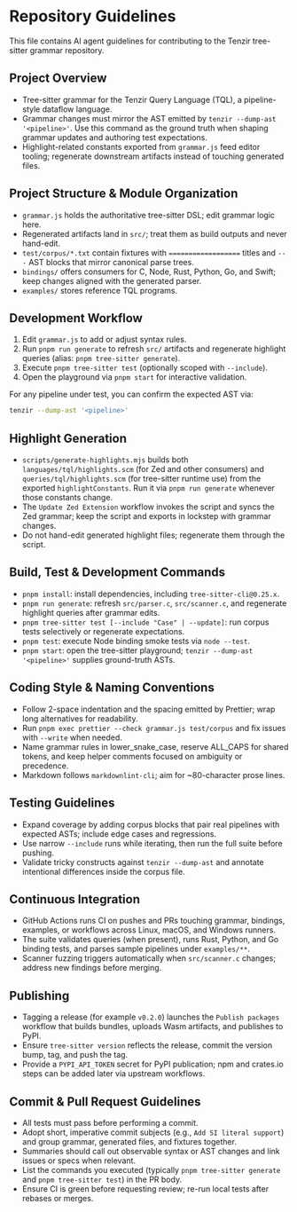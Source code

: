 # Repository Guidelines

This file contains AI agent guidelines for contributing to the Tenzir
tree-sitter grammar repository.

## Project Overview

- Tree-sitter grammar for the Tenzir Query Language (TQL), a pipeline-style
  dataflow language.
- Grammar changes must mirror the AST emitted by `tenzir --dump-ast '<pipeline>'`.
  Use this command as the ground truth when shaping grammar updates and
  authoring test expectations.
- Highlight-related constants exported from `grammar.js` feed editor tooling;
  regenerate downstream artifacts instead of touching generated files.

## Project Structure & Module Organization

- `grammar.js` holds the authoritative tree-sitter DSL; edit grammar logic here.
- Regenerated artifacts land in `src/`; treat them as build outputs and never
  hand-edit.
- `test/corpus/*.txt` contain fixtures with `==================` titles and
  `---` AST blocks that mirror canonical parse trees.
- `bindings/` offers consumers for C, Node, Rust, Python, Go, and Swift; keep
  changes aligned with the generated parser.
- `examples/` stores reference TQL programs.

## Development Workflow

1. Edit `grammar.js` to add or adjust syntax rules.
2. Run `pnpm run generate` to refresh `src/` artifacts and regenerate highlight
   queries (alias: `pnpm tree-sitter generate`).
3. Execute `pnpm tree-sitter test` (optionally scoped with `--include`).
4. Open the playground via `pnpm start` for interactive validation.

For any pipeline under test, you can confirm the expected AST via:

```bash
tenzir --dump-ast '<pipeline>'
```

## Highlight Generation

- `scripts/generate-highlights.mjs` builds both `languages/tql/highlights.scm`
  (for Zed and other consumers) and `queries/tql/highlights.scm` (for
  tree-sitter runtime use) from the exported `highlightConstants`. Run it via
  `pnpm run generate` whenever those constants change.
- The `Update Zed Extension` workflow invokes the script and syncs the Zed
  grammar; keep the script and exports in lockstep with grammar changes.
- Do not hand-edit generated highlight files; regenerate them through the
  script.

## Build, Test & Development Commands

- `pnpm install`: install dependencies, including `tree-sitter-cli@0.25.x`.
- `pnpm run generate`: refresh `src/parser.c`, `src/scanner.c`, and regenerate
  highlight queries after grammar edits.
- `pnpm tree-sitter test [--include "Case" | --update]`: run corpus tests
  selectively or regenerate expectations.
- `pnpm test`: execute Node binding smoke tests via `node --test`.
- `pnpm start`: open the tree-sitter playground; `tenzir --dump-ast '<pipeline>'`
  supplies ground-truth ASTs.

## Coding Style & Naming Conventions

- Follow 2-space indentation and the spacing emitted by Prettier; wrap long
  alternatives for readability.
- Run `pnpm exec prettier --check grammar.js test/corpus` and fix issues with
  `--write` when needed.
- Name grammar rules in lower_snake_case, reserve ALL_CAPS for shared tokens,
  and keep helper comments focused on ambiguity or precedence.
- Markdown follows `markdownlint-cli`; aim for ~80-character prose lines.

## Testing Guidelines

- Expand coverage by adding corpus blocks that pair real pipelines with expected
  ASTs; include edge cases and regressions.
- Use narrow `--include` runs while iterating, then run the full suite before
  pushing.
- Validate tricky constructs against `tenzir --dump-ast` and annotate
  intentional differences inside the corpus file.

## Continuous Integration

- GitHub Actions runs CI on pushes and PRs touching grammar, bindings, examples,
  or workflows across Linux, macOS, and Windows runners.
- The suite validates queries (when present), runs Rust, Python, and Go binding
  tests, and parses sample pipelines under `examples/**`.
- Scanner fuzzing triggers automatically when `src/scanner.c` changes; address
  new findings before merging.

## Publishing

- Tagging a release (for example `v0.2.0`) launches the `Publish packages`
  workflow that builds bundles, uploads Wasm artifacts, and publishes to PyPI.
- Ensure `tree-sitter version` reflects the release, commit the version bump,
  tag, and push the tag.
- Provide a `PYPI_API_TOKEN` secret for PyPI publication; npm and crates.io
  steps can be added later via upstream workflows.

## Commit & Pull Request Guidelines

- All tests must pass before performing a commit.
- Adopt short, imperative commit subjects (e.g., `Add SI literal support`) and
  group grammar, generated files, and fixtures together.
- Summaries should call out observable syntax or AST changes and link issues or
  specs when relevant.
- List the commands you executed (typically `pnpm tree-sitter generate` and
  `pnpm tree-sitter test`) in the PR body.
- Ensure CI is green before requesting review; re-run local tests after rebases
  or merges.
